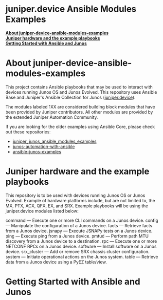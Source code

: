 # juniper.device Ansible Modules Examples

[**About juniper-device-ansible-modules-examples**](README.md#about-juniper-device-ansible-modules-examples)  
[**Juniper hardware and the example playbooks**]()  
[**Getting Started with Ansible and Junos**]()  

# About juniper-device-ansible-modules-examples

This project contains Ansible playbooks that may be used to interact with devices running Junos OS and Junos Evolved. This repository uses Ansible Base and Juniper's Ansible Collection for Junos ([juniper.device](https://galaxy.ansible.com/ui/repo/published/juniper/device/)). 

The modules labeled 1XX are considered building block modules that have been provided by Juniper contributors. All other modules are provided by the extended Juniper Automation Community. 

If you are looking for the older examples using Ansible Core, please check out these repositories:
 - [juniper_junos_ansible_modules_examples](https://github.com/JNPRAutomate/juniper_junos_ansible_modules_examples)
 - [junos-automation-with-ansible](https://github.com/JNPRAutomate/junos-automation-with-ansible)
 - [ansible-junos-examples](https://github.com/JNPRAutomate/ansible-junos-examples)
 
# Juniper hardware and the example playbooks

 This repository is to be used with devices running Junos OS or Junos Evolved.  Example of hardware platforms include, but are not limited to, the MX, PTX, ACX, QFX, EX, and SRX. Example playbooks will be using the juniper.device modules listed below:

command — Execute one or more CLI commands on a Junos device.
config — Manipulate the configuration of a Junos device.
facts — Retrieve facts from a Junos device.
jsnapy — Execute JSNAPy tests on a Junos device.
ping — Execute ping from a Junos device.
pmtud — Perform path MTU discovery from a Junos device to a destination.
rpc — Execute one or more NETCONF RPCs on a Junos device.
software — Install software on a Junos device.
srx_cluster — Add or remove SRX chassis cluster configuration.
system — Initiate operational actions on the Junos system.
table — Retrieve data from a Junos device using a PyEZ table/view.

# Getting Started with Ansible and Junos